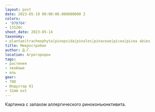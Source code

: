 ```yaml
---
layout: post
date: 2023-05-19 00:00:00.000000000 Z
colors:
- '070704'
- 13120c
shoot_date: 2023-05-14
taxonomy:
- plantae|tracheophyta|pinopsida|pinales|pinaceae|picea|picea abies
title: Микростробил
author: Д.Г.
location: Агрогородок
tags:
- растения
- хвойные
- ель
gear:
- 70D
- Индустар 61
- 31mm ext
---
```

Картинка с запахом аллергического риноконъюнктивита.


